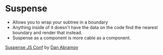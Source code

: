 # Suspense

- Allows you to wrap your subtree in a boundary
- Anything inside of it doesn't have the data on the code find the nearest boundary and render that instead.
- Suspense as a component is more cable as a component.

[Suspense JS Conf](https://youtu.be/nLF0n9SACd4) by [Dan Abramov](https://twitter.com/dan_abramov)
